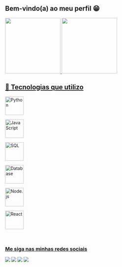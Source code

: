 ## Bem-vindo(a) ao  meu perfil 😁

 <div>
   <a href="https://github.com/DioneMendes">
   <img height="180em" src="https://github-readme-stats.vercel.app/api?username=DioneMendes&show_icons=true&theme=tokyonight&include_all_commits=true&count_private=true"/>
   <img height="180em" src="https://github-readme-stats.vercel.app/api/top-langs/?username=DioneMendes&layout=compact&langs_count=6&theme=tokyonight"/>
</div>
    
## 🚀 Tecnologias que utilizo

<p align="top">
  <!-- Python -->
  <img src="https://upload.wikimedia.org/wikipedia/commons/c/c3/Python-logo-notext.svg" 
       alt="Python" width="60" height="60"/>
       
  <!-- JavaScript -->
  <img src="https://upload.wikimedia.org/wikipedia/commons/6/6a/JavaScript-logo.png" 
       alt="JavaScript" width="60" height="60"/>
       
  <!-- SQL -->
  <img src="https://upload.wikimedia.org/wikipedia/commons/8/87/Sql_data_base_with_logo.png" 
       alt="SQL" width="60" height="60"/>
       
  <!-- Banco de Dados (genérico) -->
  <img src="https://www.svgrepo.com/show/499816/database.svg" 
       alt="Database" width="60" height="60"/>
       
  <!-- Node.js -->
  <img src="https://upload.wikimedia.org/wikipedia/commons/d/d9/Node.js_logo.svg" 
       alt="Node.js" width="60" height="60"/>
       
  <!-- React -->
  <img src="https://upload.wikimedia.org/wikipedia/commons/a/a7/React-icon.svg" 
       alt="React" width="60" height="60"/>
</p>
 
<br>
 
### Me siga nas minhas redes sociais

<div>
  <a href="https://instagram.com" target="_blank"><img src="https://img.shields.io/badge/-Instagram-%23E4405F?style=for-the- badge&logo=instagram&logoColor=white" target="_blank"></a>
 <a href="https://discord.gg" target="_blank"><img src="https://img.shields.io/badge/Discord-7289DA?style=for-the-badge&logo= discord&logoColor=white" target="_blank"></a>
  <a href = "mailto:souzamendesdione@gmail.com"><img src="https://img.shields.io/badge/-Gmail-%23333?style=for-the-badge&logo=gmail&logoColor=white" alvo ="_blank"></a>
  <a href="https://www.linkedin.com/in/dione-souza-mendes-5b9831235" target="_blank"><img src="https://img.shields.io/badge/-LinkedIn-%230077B5?style= for-the-badge&logo=linkedin&logoColor=white" target="_blank"></a>
</div>
